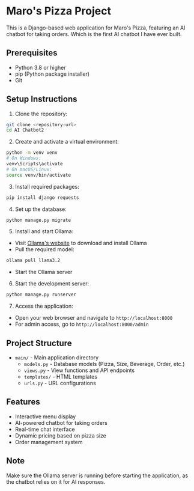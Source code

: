# Maro's Pizza Project

This is a Django-based web application for Maro's Pizza, featuring an AI chatbot for taking orders. Which is the first AI chatbot I have ever built.

## Prerequisites

- Python 3.8 or higher
- pip (Python package installer)
- Git

## Setup Instructions

1. Clone the repository:
```bash
git clone <repository-url>
cd AI Chatbot2
```

2. Create and activate a virtual environment:
```bash
python -m venv venv
# On Windows:
venv\Scripts\activate
# On macOS/Linux:
source venv/bin/activate
```

3. Install required packages:
```bash
pip install django requests
```

4. Set up the database:
```bash
python manage.py migrate
```

5. Install and start Ollama:
- Visit [Ollama's website](https://ollama.ai/) to download and install Ollama
- Pull the required model:
```bash
ollama pull llama3.2
```
- Start the Ollama server

6. Start the development server:
```bash
python manage.py runserver
```

7. Access the application:
- Open your web browser and navigate to `http://localhost:8000`
- For admin access, go to `http://localhost:8000/admin`

## Project Structure

- `main/` - Main application directory
  - `models.py` - Database models (Pizza, Size, Beverage, Order, etc.)
  - `views.py` - View functions and API endpoints
  - `templates/` - HTML templates
  - `urls.py` - URL configurations

## Features

- Interactive menu display
- AI-powered chatbot for taking orders
- Real-time chat interface
- Dynamic pricing based on pizza size
- Order management system

## Note

Make sure the Ollama server is running before starting the application, as the chatbot relies on it for AI responses.